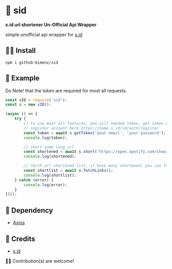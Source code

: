 # 🍚 sid
**s.id url shortener Un-Official Api Wrapper**

simple unofficial api wrapper for [s.id](https://s.id "s.id")

## 👨‍🍳 Install

`npm i github:Gimenz/sid`

## 📔 Example
Do Note! that the token are required for most all requests.
```js
const sID = require('sid');
const s = new sID();

(async () => {
    try {
        // to use most all features, you will needed token, get token easily with getToken() function
		// register account here https://home.s.id/id/auth/register
        const token = await s.getToken('yout email', 'your password');
        console.log(token);

        // short some long url
        const shortened = await s.short('https://open.spotify.com/show/7gsV94xCLfVuwxBpcc2rbc');
        console.log(shortened);

        // fecth url shortened list, if have many shortened, you can fetch it by page
        const shortlist = await s.fetchLinks();
        console.log(shortlist);
    } catch (error) {
        console.log(error);
    }
})();
```
## 🌳 Dependency
- [Axios](https://npmjs.com/axios)

## 🥚 Credits
-  [s.id](https://s.id "s.id")

🧗‍♀️ Contribution(s) are welcome!